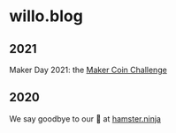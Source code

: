 # willo.blog
 
## 2021

Maker Day 2021: the [Maker Coin Challenge](https://maker.willo.blog)

## 2020 

We say goodbye to our 🐹 at [hamster.ninja](https://hamster.ninja)
